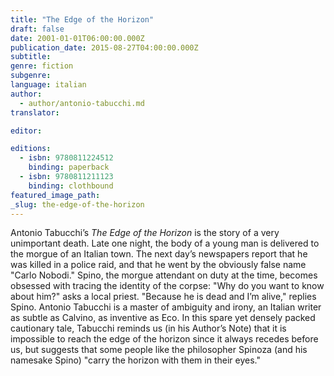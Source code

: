 ```yaml
---
title: "The Edge of the Horizon"
draft: false
date: 2001-01-01T06:00:00.000Z
publication_date: 2015-08-27T04:00:00.000Z
subtitle:
genre: fiction
subgenre:
language: italian
author:
  - author/antonio-tabucchi.md
translator:

editor:

editions:
  - isbn: 9780811224512
    binding: paperback
  - isbn: 9780811211123
    binding: clothbound
featured_image_path:
_slug: the-edge-of-the-horizon
---
```


Antonio Tabucchi’s _The Edge of the Horizon_ is the story of a very unimportant death. Late one night, the body of a young man is delivered to the morgue of an Italian town. The next day’s newspapers report that he was killed in a police raid, and that he went by the obviously false name "Carlo Nobodi." Spino, the morgue attendant on duty at the time, becomes obsessed with tracing the identity of the corpse: "Why do you want to know about him?" asks a local priest. "Because he is dead and I’m alive," replies Spino. Antonio Tabucchi is a master of ambiguity and irony, an Italian writer as subtle as Calvino, as inventive as Eco. In this spare yet densely packed cautionary tale, Tabucchi reminds us (in his Author’s Note) that it is impossible to reach the edge of the horizon since it always recedes before us, but suggests that some people like the philosopher Spinoza (and his namesake Spino) "carry the horizon with them in their eyes."

